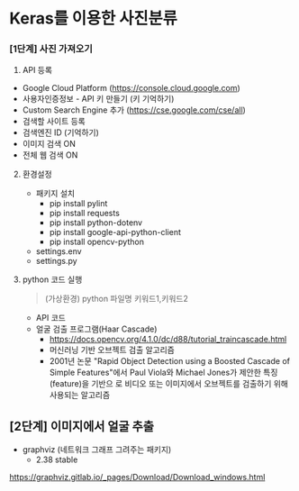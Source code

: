 # Keras를 이용한 사진분류

### [1단계] 사진 가져오기

1. API 등록

-  Google Cloud Platform (https://console.cloud.google.com) 
  - 사용자인증정보 - API 키 만들기 (키 기억하기)
-  Custom Search Engine 추가 (https://cse.google.com/cse/all) 
  - 검색할 사이트 등록
  - 검색엔진 ID (기억하기)
  - 이미지 검색 ON
  - 전체 웹 검색 ON

2. 환경설정

   - 패키지 설치
     - pip install pylint
     - pip install requests
     - pip install python-dotenv
     - pip install google-api-python-client
     - pip install opencv-python
   - settings.env
   - settings.py

3. python 코드 실행

   > (가상환경) python 파일명 키워드1,키워드2

   - API 코드
   - 얼굴 검출 프로그램(Haar Cascade)
     - https://docs.opencv.org/4.1.0/dc/d88/tutorial_traincascade.html
     - 머신러닝 기반 오브젝트 검출 알고리즘
     - 2001년 논문 "Rapid Object Detection using a Boosted Cascade of Simple Features"에서 Paul Viola와 Michael Jones가 제안한 특징(feature)을 기반으 로 비디오 또는 이미지에서 오브젝트를 검출하기 위해 사용되는 알고리즘 



## [2단계] 이미지에서 얼굴 추출

- graphviz (네트워크 그래프 그려주는 패키지)
  - 2.38 stable

https://graphviz.gitlab.io/_pages/Download/Download_windows.html